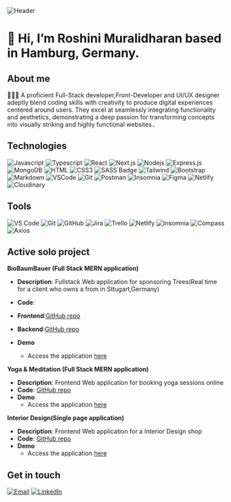![Header](.)


# 👋 Hi, I’m Roshini Muralidharan based in Hamburg, Germany.

## About me

 👨🏻‍💻 A proficient Full-Stack developer,Front-Developer and UI/UX designer adeptly blend coding skills with creativity to produce digital experiences centered around users. They excel at seamlessly integrating functionality and aesthetics, demonstrating a deep passion for transforming concepts into visually striking and highly functional websites..

## Technologies

![Javascript](https://img.shields.io/badge/Javascript-F0DB4F?style=for-the-badge&labelColor=black&logo=javascript&logoColor=F0DB4F)
![Typescript](https://img.shields.io/badge/Typescript-007acc?style=for-the-badge&labelColor=black&logo=typescript&logoColor=007acc)
![React](https://img.shields.io/badge/-React-61DBFB?style=for-the-badge&labelColor=black&logo=react&logoColor=61DBFB)
![Next.js](https://img.shields.io/badge/next.js-000000?style=for-the-badge&logo=nextdotjs&logoColor=white)
![Nodejs](https://img.shields.io/badge/Nodejs-3C873A?style=for-the-badge&labelColor=black&logo=node.js&logoColor=3C873A)
![Express.js](https://img.shields.io/badge/Express.js-000000?style=for-the-badge&logo=express&logoColor=white)
![MongoDB](https://img.shields.io/badge/MongoDB-4EA94B?style=for-the-badge&logo=mongodb&logoColor=white)
![HTML](https://img.shields.io/badge/HTML5-E34F26?style=for-the-badge&logo=html5&logoColor=white)
![CSS3](https://img.shields.io/badge/CSS3-1572B6?style=for-the-badge&logo=css3&logoColor=white)
![SASS Badge](https://img.shields.io/badge/Sass-CC6699?style=for-the-badge&logo=sass&logoColor=white)
![Tailwind](https://img.shields.io/badge/Tailwind_CSS-092749?style=for-the-badge&logo=tailwindcss&logoColor=06B6D4&labelColor=000000)
![Bootstrap](https://img.shields.io/badge/Bootstrap-563D7C?style=for-the-badge&logo=bootstrap&logoColor=white)
![Markdown](https://img.shields.io/badge/Markdown-000000?style=for-the-badge&logo=markdown&logoColor=white)
![VSCode](https://img.shields.io/badge/Visual_Studio-0078d7?style=for-the-badge&logo=visual%20studio&logoColor=white)
![Git](https://img.shields.io/badge/Git-F05032?style=for-the-badge&logo=git&logoColor=white)
![Postman](https://img.shields.io/badge/Postman-FF6C37?style=for-the-badge&logo=postman&logoColor=white)
![Insomnia](https://img.shields.io/badge/Insomnia-black?style=for-the-badge&logo=insomnia&logoColor=5849BE)
![Figma](https://img.shields.io/badge/Figma-%23F24E1E.svg?style=for-the-badge&logo=figma&logoColor=white)
![Netlify](https://img.shields.io/badge/Netlify-%23000000.svg?style=for-the-badge&logo=netlify&logoColor=#00C7B7)
![Cloudinary](https://img.shields.io/badge/Cloudinary-4285F4?style=for-the-badge&logo=cloudinary&logoColor=white)

## Tools

![VS Code](https://img.shields.io/badge/Visual_Studio_Code-007ACC?style=for-the-badge&logo=visual-studio-code&logoColor=white)
![Git](https://img.shields.io/badge/Git-F05032?style=for-the-badge&logo=git&logoColor=white)
![GitHub](https://img.shields.io/badge/GitHub-181717?style=for-the-badge&logo=github&logoColor=white)
![Jira](https://img.shields.io/badge/Jira-0052CC?style=for-the-badge&logo=jira&logoColor=white)
![Trello](https://img.shields.io/badge/Trello-0079BF?style=for-the-badge&logo=trello&logoColor=white)
![Netlify](https://img.shields.io/badge/Netlify-00C7B7?style=for-the-badge&logo=netlify&logoColor=white)
![Insomnia](https://img.shields.io/badge/Insomnia-5849BE?style=for-the-badge&logo=insomnia&logoColor=white)
![Compass](https://img.shields.io/badge/MongoDB_Compass-4DB33D?style=for-the-badge&logo=mongodb&logoColor=white)
![Axios](https://img.shields.io/badge/Axios-007ACC?style=for-the-badge&logo=axios&logoColor=white)

## Active solo project  
**BioBaumBauer (Full Stack MERN application)**
- **Description**: Fullstack Web application for sponsoring Trees(Real time for a client who owns a from in Sttugart,Germany)
- **Code**:
- **Frontend**:[GitHub repo](https://github.com/roshinimurali/baum-bauer-frontend)
- **Backend**:[GitHub repo](https://github.com/roshinimurali/baum-bauer-backend)

- **Demo**
  - Access the application [here](https://bio-baum-bauer.onrender.com/)

**Yoga & Meditation (Full Stack MERN application)**
- **Description**: Frontend Web application for booking yoga sessions online
- **Code**: [GitHub repo](https://github.com/roshinimurali/yoga-and-meditation)
- **Demo**
  - Access the application [here](https://yoga-and-meditation.netlify.app/)
  
**Interior Design(Single page application)**
- **Description**: Frontend Web application for a Interior Design shop
- **Code**: [GitHub repo](https://github.com/roshinimurali/InteriorDesign)
- **Demo**
  - Access the application [here](https://home-360.netlify.app/)
  
## Get in touch

[![Email](https://img.shields.io/badge/Email-%23D14836.svg?style=for-the-badge&logo=email&logoColor=white)](mailto:roshinipraveen18@gmail.com)
[![LinkedIn](https://img.shields.io/badge/linkedin-%230077B5.svg?&style=for-the-badge&logo=linkedin&logoColor=white)]((https://www.linkedin.com/in/roshini-muralidharan/))
